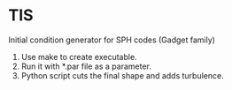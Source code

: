 # TIS
Initial condition generator for SPH codes (Gadget family)

1. Use make to create executable.
2. Run it with *.par file as a parameter.
3. Python script cuts the final shape and adds turbulence.
